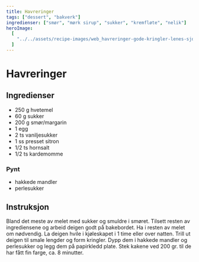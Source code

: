 ```yaml
---
title: Havreringer
tags: ["dessert", "bakverk"]
ingredienser: ["smør", "mørk sirup", "sukker", "kremfløte", "nelik"]
heroImage:
  [
    "../../assets/recipe-images/web_havreringer-gode-kringler-lenes-sjokoladebrød.jpg",
  ]
---
```


# Havreringer

## Ingredienser

- 250 g hvetemel
- 60 g sukker
- 200 g smør/margarin
- 1 egg
- 2 ts vaniljesukker
- 1 ss presset sitron
- 1/2 ts hornsalt
- 1/2 ts kardemomme

### Pynt

- hakkede mandler
- perlesukker

## Instruksjon

Bland det meste av melet med sukker og smuldre i smøret. Tilsett resten av ingrediensene og arbeid deigen godt på bakebordet. Ha i resten av melet om nødvendig. La deigen hvile i kjøleskapet i 1 time eller over natten. Trill ut deigen til smale lengder og form kringler. Dypp dem i hakkede mandler og perlesukker og legg dem på papirkledd plate. Stek kakene ved 200 gr. til de har fått fin farge, ca. 8 minutter.
